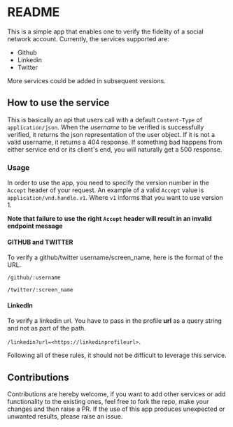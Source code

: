 # README

This is a simple app that enables one to verify the fidelity of a social network account. Currently, the services supported are:

* Github
* Linkedin
* Twitter

More services could be added in subsequent versions.

## How to use the service

This is basically an api that users call with a default `Content-Type` of `application/json`. When the _username_ to be verified is successfully verified, it returns the json representation of the user object. If it is not a valid username, it returns a 404 response. If something bad happens from either service end or its client's end, you will naturally get a 500 response.

### Usage

In order to use the app, you need to specify the version number in the `Accept` header of your request. An example of a valid `Accept` value is `application/vnd.handle.v1`. Where `v1` informs that you want to use version 1.

**Note that failure to use the right `Accept` header will result in an invalid endpoint message**

#### GITHUB and TWITTER

To verify a github/twitter username/screen_name, here is the format of the URL.

```/github/:username```

```/twitter/:screen_name```

#### LinkedIn

To verify a linkedin url. You have to pass in the profile **url** as a query string and not as part of the path.

```/linkedin?url=<https://linkedinprofileurl>```.

Following all of these rules, it should not be difficult to leverage this service.

## Contributions

Contributions are hereby welcome, if you want to add other services or add functionality to the existing ones, feel free to fork the repo, make your changes and then raise a PR. If the use of this app produces unexpected or unwanted results, please raise an issue.
